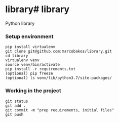 # library# library
Python library

### Setup environment

```
pip install virtualenv
git clone git@github.com:marcobakos/library.git
cd library
virtualenv venv
source venv/bin/activate
pip install -r requirements.txt
(optional) pip freeze
(optional) ls venv/lib/python3.7/site-packages/
```

### Working  in the project

```
git status
git add .
git commit -m "prep requirements, initial files"
git push 
```
